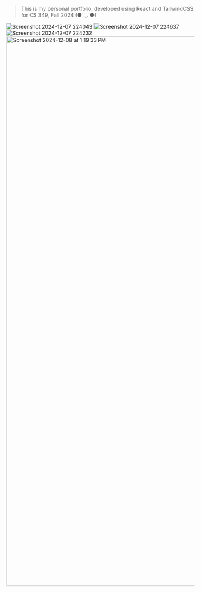 > This is my personal portfolio, developed using React and TailwindCSS for CS 349, Fall 2024 (●'◡'●)

![Screenshot 2024-12-07 224043](https://github.com/user-attachments/assets/9a5c5f9d-ffc0-4ebe-a3c7-d5c7d978b71d)
![Screenshot 2024-12-07 224637](https://github.com/user-attachments/assets/8d122201-a421-4c58-98f2-b2a815f59ff8)
![Screenshot 2024-12-07 224232](https://github.com/user-attachments/assets/dd0d561a-b13d-4f33-b96a-b6b82fc55dc2)
<img width="1470" alt="Screenshot 2024-12-08 at 1 19 33 PM" src="https://github.com/user-attachments/assets/8288aa25-2e7f-4a73-ba2c-938a822d24e7">
